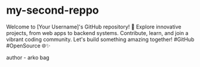 # my-second-reppo
Welcome to [Your Username]'s GitHub repository! 🚀 Explore innovative projects, from web apps to backend systems. Contribute, learn, and join a vibrant coding community. Let's build something amazing together! #GitHub #OpenSource 🌐✨
<br>

author - arko bag
